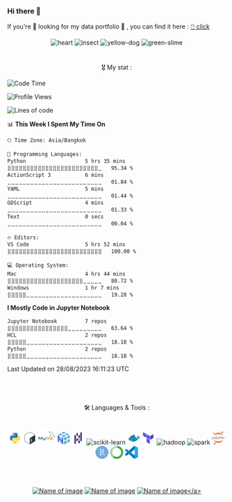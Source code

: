 ### Hi there 👋
If you're :mag_right: looking for my data portfolio :open_book: , you can find it here : [:computer_mouse: click](https://github.com/HikariJadeEmpire/Main-Repository)

<div align="center">
  
<img src="https://github.com/HikariJadeEmpire/HikariJadeEmpire/assets/118663358/62954d59-a222-4a09-ab29-134cb9bc69f1" alt="heart" width="30"/>  
<img src="https://github.com/HikariJadeEmpire/HikariJadeEmpire/assets/118663358/2b7300ba-d677-4576-a41e-cd500d59eae4" alt="insect" width="30"/>   
<img src="https://github.com/HikariJadeEmpire/HikariJadeEmpire/assets/118663358/b220f87c-1a33-4257-b937-d6cd90350516" alt="yellow-dog" width="40"/>
<img src="https://github.com/HikariJadeEmpire/HikariJadeEmpire/assets/118663358/f2b17404-0cc3-4bb8-9eb9-23af45c5ef11" alt="green-slime" width="40"/>

<!--  <img src="" alt="insect" width="30"/>  -->

</div>

#

<div align="center">
  
:medal_military: My stat :

</div>

<!--START_SECTION:waka-->
![Code Time](http://img.shields.io/badge/Code%20Time-19%20hrs%204%20mins-blue)

![Profile Views](http://img.shields.io/badge/Profile%20Views-9-blue)

![Lines of code](https://img.shields.io/badge/From%20Hello%20World%20I%27ve%20Written-1.1%20million%20lines%20of%20code-blue)

📊 **This Week I Spent My Time On** 

```text
🕑︎ Time Zone: Asia/Bangkok

💬 Programming Languages: 
Python                   5 hrs 35 mins       ⣿⣿⣿⣿⣿⣿⣿⣿⣿⣿⣿⣿⣿⣿⣿⣿⣿⣿⣿⣿⣿⣿⣿⣿⣀   95.34 % 
ActionScript 3           6 mins              ⣀⣀⣀⣀⣀⣀⣀⣀⣀⣀⣀⣀⣀⣀⣀⣀⣀⣀⣀⣀⣀⣀⣀⣀⣀   01.84 % 
YAML                     5 mins              ⣀⣀⣀⣀⣀⣀⣀⣀⣀⣀⣀⣀⣀⣀⣀⣀⣀⣀⣀⣀⣀⣀⣀⣀⣀   01.44 % 
GDScript                 4 mins              ⣀⣀⣀⣀⣀⣀⣀⣀⣀⣀⣀⣀⣀⣀⣀⣀⣀⣀⣀⣀⣀⣀⣀⣀⣀   01.33 % 
Text                     0 secs              ⣀⣀⣀⣀⣀⣀⣀⣀⣀⣀⣀⣀⣀⣀⣀⣀⣀⣀⣀⣀⣀⣀⣀⣀⣀   00.04 % 

🔥 Editors: 
VS Code                  5 hrs 52 mins       ⣿⣿⣿⣿⣿⣿⣿⣿⣿⣿⣿⣿⣿⣿⣿⣿⣿⣿⣿⣿⣿⣿⣿⣿⣿   100.00 % 

💻 Operating System: 
Mac                      4 hrs 44 mins       ⣿⣿⣿⣿⣿⣿⣿⣿⣿⣿⣿⣿⣿⣿⣿⣿⣿⣿⣿⣿⣀⣀⣀⣀⣀   80.72 % 
Windows                  1 hr 7 mins         ⣿⣿⣿⣿⣿⣀⣀⣀⣀⣀⣀⣀⣀⣀⣀⣀⣀⣀⣀⣀⣀⣀⣀⣀⣀   19.28 % 
```

**I Mostly Code in Jupyter Notebook** 

```text
Jupyter Notebook         7 repos             ⣿⣿⣿⣿⣿⣿⣿⣿⣿⣿⣿⣿⣿⣿⣿⣿⣀⣀⣀⣀⣀⣀⣀⣀⣀   63.64 % 
HCL                      2 repos             ⣿⣿⣿⣿⣿⣀⣀⣀⣀⣀⣀⣀⣀⣀⣀⣀⣀⣀⣀⣀⣀⣀⣀⣀⣀   18.18 % 
Python                   2 repos             ⣿⣿⣿⣿⣿⣀⣀⣀⣀⣀⣀⣀⣀⣀⣀⣀⣀⣀⣀⣀⣀⣀⣀⣀⣀   18.18 % 
```




 Last Updated on 28/08/2023 16:11:23 UTC
<!--END_SECTION:waka-->

#
<br>

<div align="center">

:hammer_and_wrench: Languages & Tools : <br>

<br>

<img src="https://github.com/devicons/devicon/blob/master/icons/python/python-original.svg" alt="python" width="30"/>  
<img src="https://github.com/devicons/devicon/blob/master/icons/bash/bash-original.svg" alt="bash" width="30"/>   
<img src="https://github.com/devicons/devicon/blob/master/icons/mysql/mysql-original-wordmark.svg" alt="mysql" width="40"/>       
<img src="https://github.com/devicons/devicon/blob/master/icons/numpy/numpy-original.svg" alt="numpy" width="30"/>   
<img src="https://github.com/devicons/devicon/blob/master/icons/pandas/pandas-original.svg" alt="pandas" width="30"/>   
<img src="https://github.com/HikariJadeEmpire/HikariJadeEmpire/assets/118663358/c5e0c45d-c233-46ad-802b-ab662cad435a" alt="scikit-learn" width="30"/>  
<img src="https://github.com/devicons/devicon/blob/master/icons/docker/docker-original.svg" alt="docker" width="30"/>  
<img src="https://github.com/devicons/devicon/blob/master/icons/terraform/terraform-original.svg" alt="terraform" width="30"/>  
<img src="https://www.cdnlogo.com/logos/h/22/hadoop.svg" alt="hadoop" width="40"/>  
<img src="https://github.com/HikariJadeEmpire/HikariJadeEmpire/assets/118663358/79ffcd54-582c-4a31-958c-c644cef75602" alt="spark" width="30"/>   
<img src="https://github.com/devicons/devicon/blob/master/icons/jupyter/jupyter-original-wordmark.svg" alt="jupyter" width="30"/> 
<img src="https://github.com/devicons/devicon/blob/master/icons/rstudio/rstudio-plain.svg" alt="rstudio" width="30"/> 
<img src="https://github.com/devicons/devicon/blob/master/icons/anaconda/anaconda-original.svg" alt="anaconda" width="30"/> 
<img src="https://github.com/devicons/devicon/blob/master/icons/vscode/vscode-original.svg" alt="vscode" width="30"/> 



<br><br>
  
<a href="https://github.com/HikariJadeEmpire/Main-Repository">![Name of image](https://img.shields.io/badge/Github-portfolio-green?style=f?style=flat-square&logo=github&logoColor=white)</a>
<a href="https://www.linkedin.com/in/hikarii/">![Name of image](https://img.shields.io/badge/LinkedIn-hikari-blue?style=f?style=flat-square&logo=linkedin&logoColor=white)</a>
<a href="https://www.instagram.com/hikarii.19/">![Name of image](https://img.shields.io/badge/instagram-hikari.19-rgb(222,49,99)?style=f?style=flat-square&logo=instagram&logoColor=white)</a>

</div>

<!--
**HikariJadeEmpire/HikariJadeEmpire** is a ✨ _special_ ✨ repository because its `README.md` (this file) appears on your GitHub profile.

Here are some ideas to get you started:

- 🔭 I’m currently working on ...
- 🌱 I’m currently learning ...
- 👯 I’m looking to collaborate on ...
- 🤔 I’m looking for help with ...
- 💬 Ask me about ...
- 📫 How to reach me: ...
- 😄 Pronouns: ...
- ⚡ Fun fact: ...
-->
